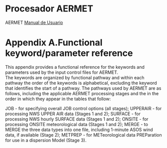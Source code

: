 # Procesador AERMET

AERMET [Manual de Usuario](https://gaftp.epa.gov/Air/aqmg/SCRAM/models/met/aermet/aermet_userguide.pd)

# Appendix A.Functional keyword/parameter reference

This appendix provides a functional reference for the keywords and parameters used by the input control files for AERMET.  
The keywords are organized by functional pathway and within each pathway the order of the keywords is alphabetical, excluding the keyword that identifies the start of a pathway.  The pathways used by AERMET are as follows, including the applicable AERMET processing stages and the in the order in which they appear in the tables that follow: 

JOB - for specifying overall JOB control options (all stages); 
UPPERAIR -   for processing NWS UPPER AIR data (Stages 1 and 2); 
SURFACE -    for processing NWS hourly SURFACE data (Stages 1 and 2); 
ONSITE - for processing ONSITE meteorological data (Stages 1 and 2); 
MERGE - to MERGE the three data types into one file, including 1-minute ASOS wind data, if available (Stage 2); 
METPREP -   for METeorological data PREParation for use in a dispersion Model (Stage 3). 


